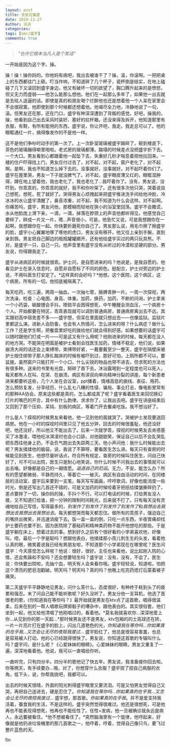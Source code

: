 ```yaml
---
layout: post
title: 无反应偏差
date: 2019-11-27
Author: 派派
categories: 
tags: [omc/盛宇]
comments: true
---
```


> *“也许它根本当凡人是个笑话”*

一开始是因为这个字。操。

操！操！操你妈的。你他妈有病吧，我出去被谁干了？操，滚，你滚啊。一把把桌上的东西都往门上砸。叮当作响，不知道碎了几个杯子，瓷杯倒是结实，在地上磕碰了几下又滚回到盛宇身边，他又有破坏一切的欲望了，胸口腾升起来的是愤怒，但又无力而虚弱——他怎么能那么想他。他们在一起那么多年了，如果他一出去就是去给人送逼的话。即使是真的和朋友喝个烂醉他也还是想着他一个人呆在家里会不会很寂寞，他即使到那个时候都还想着他。他竭尽全力地，冷静地说了一句，滚。但男友还在那，还在门口，盛宇有种深深遭到了背叛的感觉。好吧，操我的，操，他看到自己出去采风时装好、塞好的拉杆箱，还没来得及拆开，他知道那里有衣服，有鞋，有所有能用的东西，盛宇说，你让开吧，我走。我走总可以了。他的眼眶通红一片，搞得像发作的不是他一样。

这不是他们争吵时动手的第一次了。上一次卧室玻璃被盛宇踹碎了，砸到楼底下，茶色的玻璃蹦得噼里啪啦。老式房的玻璃都薄。踹塌的时候差点没把盛宇折下去。一个大口。男友看到心都跟着他一起坠下去，失重好几秒才喘息着把他拉回来。一楼的住户吓得找上门，男友应付过去了，对不起，对不起，窗户老化了，对不起啊。是啊，我也不知道怎么掉下去的。没事就好。没事就好。对不起吓着你们了。盛宇在屋里哭，男友一下子就没脾气了。对不起，盛宇眼皮薄又红的，眼眶湿肿得，蹲在地上望着他，我也老化了，我也老化了…我吓着你了。没有，男友说，没吓到，你乖乖的，你乖乖的就好，我不和你吵架了。还有很多次他只哭，哭着说自己想死，想死，死了就好了。哭得男友心烦拽起来把盛宇推进洗手间给他冲脸，冷冰冰的水让盛宇清醒了，鼻音浓重，对不起，我不知道为什么会这样。对不起啊。你痛苦吗，盛宇，男友问他，那模糊而轻地在狭小的浴室里回荡。盛宇不会撒谎，水从他脸庞上滑下来，一滴，一滴，掉落在脖颈上的声音他都听得见，他感觉自己要碎了，碎成一片又一片，嗯…声音很小，可是，他急忙又说，可是我想跟你在一起啊，我想跟你在一起。你快要折磨死你自己了。男友那么说，用毛巾擦了擦盛宇的脸，盛宇小心翼翼地啄了啄他的虎口，男友没有移开，他又往上亲到手腕，直到亲到唇。男友把自己脚边的瓶瓶罐罐踢开，还有他给盛宇买过的两只玩具熊。不对，是盛宇一只，自己一只。他声音里有盛宇没有从听过的冷漠和坚硬的部分。男友说，你得跟我走了。

盛宇从进病区的时候就很乖。护士问，是自愿进来的吗？他说是，是我自愿的。他看见护士在录入信息时，自愿非自愿标了不同的颜色。挺配合，护士对旁边的护士说，不用叫医生打安定了。*这样真的会好吗？*他想。这个医院，这个病区，这个病房。所有的一切。他彻底被隔离了。

每天吃药，吃三遍，两周一抽血，一次抽七管，胳膊青肿一片。一周一次探视，两次洗澡，检查：心电图、身高、体重。加药，换药，加药，不断的问询，护士拿来一个小药袋，碳酸锂会手抖，喹硫平会困得想死，中午睡醒会测血压，一个病房十个人。开始都要在特区，乖乖表现就可以调到普通病房，普通病房离出去不远。其实跟初高中宿舍差不多——盛宇想，但呆在里面就只想出去——也像监狱。监狱片里都这么演。进新人会防备，也会有人热情问，怎么进来的呀？什么病症？做什么工作？还是学生啊，把餐盘里好吃的拨给他们就会得到好感。如果想要的话盛宇可以随时跟他们打成一片——可是这又有什么用呢？他刚进来的时候，每天都在没人的地方哭。不能哭在明面是被护士看到会找医生加药，情绪不稳定，他们说，如果崩溃大闹的话还会上束缚带。束缚带好紧，一戴要戴至少一整天，盛宇在隔壁床被护士按住绑带子那人挣扎踹床的时候有被吓到过，那好可怕，上厕所都不可以，要盆接。虽然窗户只能打开一个小口，什么尖锐的物品也带不进去，但求死的方法也有很多种。送来的书里有光盘，掰碎了吞下去，沐浴露喝到一定程度也可以死人，每天都有人在叫、在哭、在崩溃。病区有讲双向单向精神分裂的讲座，每个新患者进来都要听这些，几个人坐在会议室，ppt播着，情绪高低的曲线、表征、用药、怎么预防复发，分享经历，什么乱七八糟的性侵、骗局、事业打击，像电影里常有的那种AA协会。原来这些都是真的，怎么都成真了呢？盛宇看着医生来回切换幻灯片的嘴巴的开合，其中有什么韵律。求求你了，让我出去吧。盛宇在讲座结束后又回到了那个压抑、呆钝、刻板的病区，等着门开去餐桌吃饭。我不想治好了。

什么是人？探视的时候男友来看他，他一见到他的面就哭了。哭被护士发现要送回病房。他在一小时的探视时间里只见了他五分钟，回去的时候很羞耻，他还没好吧，他还没好，所以他又不能出去了。后来一次就学乖，探视的时候男友去肯德基买了冰激凌，喂他吃冰淇凌时也会小口舔，对他甜甜笑，保证自己以后不会乱哭乱把东西往他身上扔，不会负气跑出去失踪两三天。他小声问他：我什么时候能出去呢？男友揉揉他的脑袋，说，我说了不算呀，要看医生怎么讲。每天只有查房的时候能见到医生，他想尽量听话点，符合所有规定，查房的时候叫住医生，问自己快好了，可不可以出院，医生只是耐心地笑说，你什么时候不问我出去的事情就可以出去咯。好像都是自己的一厢情愿。*追逐自己的厄运*。无力，不安。能怎么办？所有的愿望都微弱、平静而持久，等着它一一破灭。病区有自由活动的时间，在同楼层的活动室，盛宇后来要到一支笔，每天写写画画，哼哼歌词，好像也能消度一些时光，倒是还写出几首还不错的，可是又加药的时候咬着牙把纸给揉皱撕碎扔了，差点要摔了一切，操你妈的操，手抖个不行。可以打电话的时候，打给男友没人接，又不知道打给谁，把一分钟的限制时间耗光，后来就不打了。只有每天没有灵魂地给自己写信，写得最多的，*别发作了别发作了别发作了别发作了*和*我想出去我想出去我想出去我想出去*。每天都想哭而每天都忍住。做所有的乖孩子，强迫自己的嘴挤出微笑，并迅速消瘦下去。饭一盒一盒的倒，只吃一点东西，半夜胃痛却找护士要药也要不到，因为医院除了基础药和精神类药物不能开他想吃的那些。于是盛宇躺在床上，想着过去的事。想到好久之前有个很好看的小学弟喜欢他，好像叫，唔，最后一个字是聪吗？想跟他表白，他揉揉那小孩儿刺生生的头发，看着他认真的眼，微笑着说我已经有男朋友啦，不知道那个小学弟现在在哪里呢？医生问盛宇：今天感觉怎么样呢？他说：很好，很好。主任也来看他，说比起刚入院的心情，还会焦躁和不安吗？还会想要轻生吗？盛宇说：没有，没有，不会了。医生说：你快要出院啦，先抽个血，明天有人会来看你哦。盛宇轻轻说，知道啦。怕把这个漂亮的肥皂泡戳破。明天吗？明天吗？真的吗？他晚上吃完药熄灯后蒙着被子痛哭。

第二天盛宇平平静静地见男友，问什么答什么，态度很好，有种终于耗到头了的疲累和强忍。末了问自己能不能听歌呢？好久没听了。男友分他一支耳机，他选了首很老的歌，《你知道我在等你吗？》最开始就是男友在ktv点了这首歌，唱得很温柔，后来在别的一帮人唱歌玩牌掷骰子的嘈杂中，跟他表白的。其实很俗套，他们坐到一起，他又给他清唱了他刚唱过的，看着他。*莫名我就喜欢你…深深地爱上你…从见到你的那一天起…*那时候男友还不是男友，ktv包厢的的士高球还在转，一片一片亮片打在盛宇的脸上，闪出几道艳色的光，*你知道我在等你吗…你如果真的在乎我…又怎会让无尽的夜陪我度过…* 盛宇脸红了，他总是很容易害羞，也总是容易被人打动，他的心已经跳得很快了。男友说，你知道这首歌的专辑叫什么吗？盛宇问，是什么呢？《心爱妹妹的眼睛》。心爱妹妹的眼睛，男友又重复了一遍，深深地看着他。他说，我可以一直唱给你听。

一曲听完，只有四分半。四分半的歌他记了快五年。男友说，我准备接你回去啦。你等两天，有手续要办…哦，对了，你想穿什么衣服？盛宇捏了捏自己病服的衣角，低下头，说，你帮我挑吧，我都可以。

出去的时候天很晴，外面的阳光刺得盛宇眼里又要流泪。可是又怕男友觉得自己又哭，再把自己送进去，硬是忍住了。*你知道我在等你吗…你如果真的在乎我…又怎会让无尽的夜陪我度过…* 盛宇想，那首歌。*你如果真的在乎我*。并不是爱支持我活着，蚕食我的生活，不是这样的。盛宇突然觉得很难过。他还是很想死，可是他再也不能表现得想死，他再也不能任性了。任性=发病，他一旦被确诊就永远是病人，永远要被看住。*他不想被看住了。*突然脑海里有一个旋律，他哼起来，好像就是他扔进垃圾桶里的那几首歌之一，他哼着，哼着，觉得自己像只鸟，要飞过整片蓝色的天。



fin
